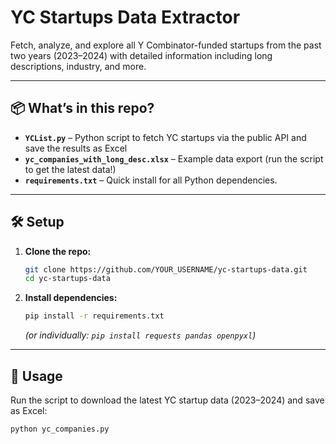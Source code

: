 # YC Startups Data Extractor

Fetch, analyze, and explore all Y Combinator-funded startups from the past two years (2023–2024) with detailed information including long descriptions, industry, and more.

---

## 📦 What’s in this repo?

- **`YCList.py`** – Python script to fetch YC startups via the public API and save the results as Excel
- **`yc_companies_with_long_desc.xlsx`** – Example data export (run the script to get the latest data!)
- **`requirements.txt`** – Quick install for all Python dependencies.

---

## 🛠️ Setup

1. **Clone the repo:**
    ```bash
    git clone https://github.com/YOUR_USERNAME/yc-startups-data.git
    cd yc-startups-data
    ```

2. **Install dependencies:**
    ```bash
    pip install -r requirements.txt
    ```
    *(or individually: `pip install requests pandas openpyxl`)*

---

## 🚀 Usage

Run the script to download the latest YC startup data (2023–2024) and save as Excel:

```bash
python yc_companies.py
